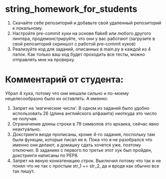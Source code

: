 # string_homework_for_students
1) Скачайте себе репозиторий и добавьте свой удаленный репозиторий к локальному.
2) Настройте pre-commit хуки на основе flake8 или любого другого линтера, продемонстрируйте, что они у вас работают (загрузите в свой репозиторий скриншот с работой pre-commit хуков)
3) Реализуйте код для заданий, описанных в main.py в каждой из 4 папок. Как только ваш код будет проходить все тесты, можно отправлять мне на проверку. 

# Комментарий от студента:
Убрал 4 хука, потому что они мешали сильно и по-моему нецелесообразно было их оставлять. А именно:
1. Запрет на 'магические числа'. В одном из заданий было удобно использовать 26 (длина английского алфааита) 
ниоткуда это число не получая.
2. Ограничение длины строки в 79 символов это архаика, сейчас явно неактуально.
3. Докстринги везде прописаны, кроме 4-го задания, поспольку там были функции, которые писал не я. Пока что я не
разобрался что именно они делают, а домашку сдать хочется уже, поэтому отключил. В заданиях с первого по третье
этот хук был пройден, докстринги написаны по PEP8.
4. Запрет на явную конкатенацию строк. Выключил потому что так и не понял что не так с простым str_1 += str_2, да и
вроде как обычно все так пишут.